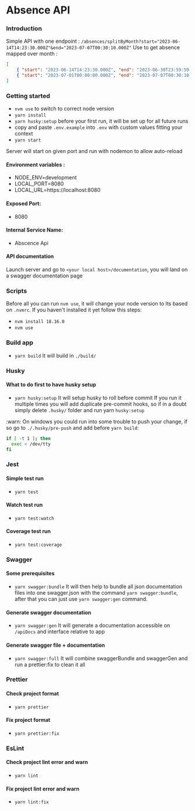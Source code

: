 # Absence API

### Introduction

Simple API with one endpoint : `/absences/splitByMonth?start="2023-06-14T14:23:30.000Z"&end="2023-07-07T00:30:10.000Z"`
Use to get absence mapped over month :

```json
[
    { "start": "2023-06-14T14:23:30.000Z", "end": "2023-06-30T23:59:59.999Z" },
    { "start": "2023-07-01T00:00:00.000Z", "end": "2023-07-07T00:30:10.000Z" }
]
```

### Getting started

-   `nvm use` to switch to correct node version
-   `yarn install`
-   `yarn husky:setup` before your first run, it will be set up for all future runs
-   copy and paste `.env.example` into `.env` with custom values fitting your context
-   `yarn start`

Server will start on given port and run with nodemon to allow auto-reload

#### Environment variables :

-   NODE_ENV=development
-   LOCAL_PORT=8080
-   LOCAL_URL=https://localhost:8080

#### Exposed Port:

-   8080

#### Internal Service Name:

-   Abscence Api

#### API documentation

Launch server and go to `<your local host>/documentation`, you will land on a swagger documentation page

### Scripts

Before all you can run `nvm use`, it will change your node version to lts based on `.nvmrc`. If you haven't installed it yet follow this steps:

-   `nvm install 18.16.0`
-   `nvm use`

### Build app

-   `yarn build`
    It will build in `./build/`

### Husky

#### What to do first to have husky setup

-   `yarn husky:setup`
    It will setup husky to roll before commit
    If you run it multiple times you will add duplicate pre-commit hooks, so if in a doubt simply delete `.husky/` folder and run yarn `husky:setup`

:warn: On windows you could run into some trouble to push your change, if so go to `./.husky/pre-push` and add before `yarn build`:

```bash
if [ -t 1 ]; then
  exec < /dev/tty
fi
```

### Jest

#### Simple test run

-   `yarn test`

#### Watch test run

-   `yarn test:watch`

#### Coverage test run

-   `yarn test:coverage`

### Swagger

#### Some prerequisites

-   `yarn swagger:bundle`
    It will then help to bundle all json documentation files into one swagger.json with the command `yarn swagger:bundle`, after that you can just use `yarn swagger:gen` command.

#### Generate swagger documentation

-   `yarn swagger:gen`
    It will generate a documentation accessible on `/apiDocs` and interface relative to app

#### Generate swagger file + documentation

-   `yarn swagger:full`
    It will combine swaggerBundle and swaggerGen and run a prettier:fix to clean it all

### Prettier

#### Check project format

-   `yarn prettier`

#### Fix project format

-   `yarn prettier:fix`

### EsLint

#### Check project lint error and warn

-   `yarn lint`

#### Fix project lint error and warn

-   `yarn lint:fix`
